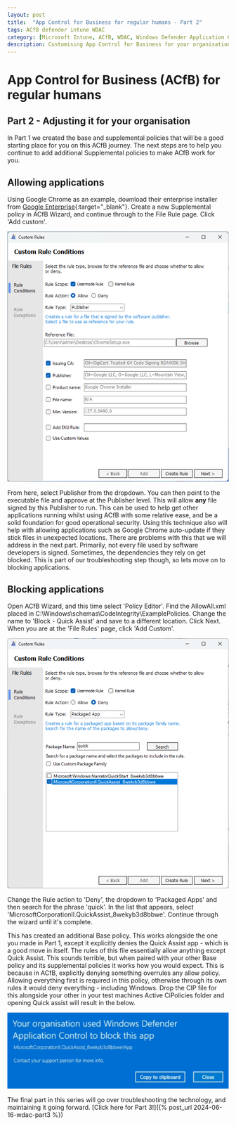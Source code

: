```yaml
---
layout: post
title:  "App Control for Business for regular humans - Part 2"
tags: ACfB defender intune WDAC
category: [Microsoft Intune, ACfB, WDAC, Windows Defender Application Control, App Control for Business]
description: Customising App Control for Business for your organisation
---
```


# App Control for Business (ACfB) for regular humans
## Part 2 - Adjusting it for your organisation

In Part 1 we created the base and supplemental policies that will be a good starting place for you on this ACfB journey. The next steps are to help you continue to add additional Supplemental policies to make ACfB work for you.

## Allowing applications

Using Google Chrome as an example, download their enterprise installer from [Google Enterprise](https://chromeenterprise.google/download){:target="_blank"}. Create a new Supplemental policy in ACfB Wizard, and continue through to the File Rule page. Click 'Add custom'.

![ACfB2-1](/assets/acfb-part2/ACfB1.png)

From here, select Publisher from the dropdown. You can then point to the executable file and approve at the Publisher level. This will allow **any** file signed by this Publisher to run. This can be used to help get other applications running whilst using ACfB with some relative ease, and be a solid foundation for good operational security. Using this technique also will help with allowing applications such as Google Chrome auto-update if they stick files in unexpected locations. There are problems with this that we will address in the next part. Primarily, not every file used by software developers is signed. Sometimes, the dependencies they rely on get blocked. This is part of our troubleshooting step though, so lets move on to blocking applications.

## Blocking applications

Open ACfB Wizard, and this time select 'Policy Editor'. Find the AllowAll.xml placed in C:\Windows\schemas\CodeIntegrity\ExamplePolicies. Change the name to 'Block - Quick Assist' and save to a different location. Click Next. When you are at the 'File Rules' page, click 'Add Custom'.

![ACfB2-2](/assets/acfb-part2/ACfB2.png)

Change the Rule action to 'Deny', the dropdown to 'Packaged Apps' and then search for the phrase 'quick'. In the list that appears, select 'MicrosoftCorporationII.QuickAssist_8wekyb3d8bbwe'. Continue through the wizard until it's complete.

This has created an additional Base policy. This works alongside the one you made in Part 1, except it explicitly denies the Quick Assist app - which is a good move in itself. The rules of this file essentially allow anything except Quick Assist. This sounds terrible, but when paired with your other Base policy and its supplemental policies it works how you would expect. This is because in ACfB, explicitly denying something overrules any allow policy. Allowing everything first is required in this policy, otherwise through its own rules it would deny everything - including Windows. Drop the CIP file for this alongside your other in your test machines Active CiPolicies folder and opening Quick assist will result in the below.

![ACfB2-3](/assets/acfb-part2/ACfB3.png)

The final part in this series will go over troubleshooting the technology, and maintaining it going forward. [Click here for Part 3!]({% post_url 2024-06-16-wdac-part3 %})